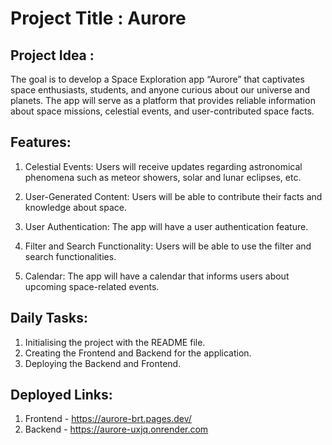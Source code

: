 # Project Title : Aurore

## Project Idea : 
The goal is to develop a Space Exploration app  “Aurore” that captivates space enthusiasts, students, and anyone curious about our universe and planets. The app will serve as a platform that provides reliable information about space missions, celestial events, and user-contributed space facts.

## Features:
1. Celestial Events: Users will receive updates regarding astronomical phenomena such as meteor showers, solar and lunar eclipses, etc.

2. User-Generated Content: Users will be able to contribute their facts and knowledge about space.

3. User Authentication: The app will have a user authentication feature.

4. Filter and Search Functionality: Users will be able to use the filter and search functionalities.

5. Calendar: The app will have a calendar that informs users about upcoming space-related events.


## Daily Tasks: 
1. Initialising the project with the README file.
2. Creating the Frontend and Backend for the application.
3. Deploying the Backend and Frontend.


## Deployed Links:
1. Frontend - https://aurore-brt.pages.dev/
2. Backend - https://aurore-uxjq.onrender.com